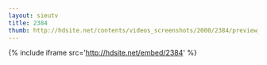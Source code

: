 ```yaml
---
layout: sieutv
title: 2384
thumb: http://hdsite.net/contents/videos_screenshots/2000/2384/preview_360p.mp4.jpg
---
```

{% include iframe src='http://hdsite.net/embed/2384' %}
 
